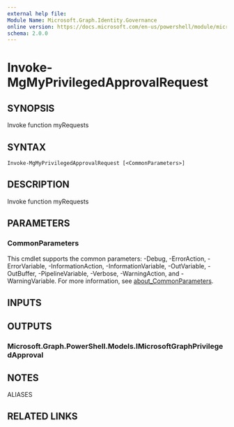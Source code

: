 ```yaml
---
external help file:
Module Name: Microsoft.Graph.Identity.Governance
online version: https://docs.microsoft.com/en-us/powershell/module/microsoft.graph.identity.governance/invoke-mgmyprivilegedapprovalrequest
schema: 2.0.0
---
```


# Invoke-MgMyPrivilegedApprovalRequest

## SYNOPSIS
Invoke function myRequests

## SYNTAX

```
Invoke-MgMyPrivilegedApprovalRequest [<CommonParameters>]
```

## DESCRIPTION
Invoke function myRequests

## PARAMETERS

### CommonParameters
This cmdlet supports the common parameters: -Debug, -ErrorAction, -ErrorVariable, -InformationAction, -InformationVariable, -OutVariable, -OutBuffer, -PipelineVariable, -Verbose, -WarningAction, and -WarningVariable. For more information, see [about_CommonParameters](http://go.microsoft.com/fwlink/?LinkID=113216).

## INPUTS

## OUTPUTS

### Microsoft.Graph.PowerShell.Models.IMicrosoftGraphPrivilegedApproval

## NOTES

ALIASES

## RELATED LINKS

